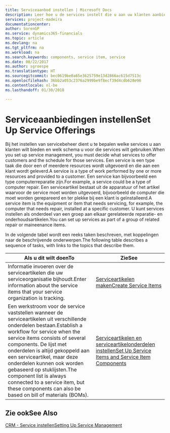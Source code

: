 ```yaml
---
title: Serviceaanbod instellen | Microsoft Docs
description: Leer hoe u de services instelt die u aan uw klanten aanbiedt.
services: project-madeira
documentationcenter: 
author: SorenGP
ms.service: dynamics365-financials
ms.topic: article
ms.devlang: na
ms.tgt_pltfrm: na
ms.workload: na
ms.search.keywords: components, service item, service
ms.date: 08/22/2017
ms.author: sgroespe
ms.translationtype: HT
ms.sourcegitcommit: bec0619be0a65e3625759e13d2866ac615d7513c
ms.openlocfilehash: 36bb2a053c2376a2999be9f8ecf39d4cdb628e96
ms.contentlocale: nl-be
ms.lasthandoff: 01/30/2018

---
```


# <a name="set-up-service-offerings"></a><span data-ttu-id="06606-103">Serviceaanbiedingen instellen</span><span class="sxs-lookup"><span data-stu-id="06606-103">Set Up Service Offerings</span></span>
<span data-ttu-id="06606-104">Bij het instellen van servicebeheer dient u te bepalen welke services u aan klanten wilt bieden en welk schema u voor die services wilt gebruiken.</span><span class="sxs-lookup"><span data-stu-id="06606-104">When you set up service management, you must decide what services to offer customers and the schedule for those services.</span></span> <span data-ttu-id="06606-105">Een service is een type taak die door een of meerdere resources wordt uitgevoerd en die aan een klant wordt geleverd.</span><span class="sxs-lookup"><span data-stu-id="06606-105">A service is a type of work performed by one or more resources and provided to a customer.</span></span> <span data-ttu-id="06606-106">Een service kan bijvoorbeeld een type computerreparatie zijn.</span><span class="sxs-lookup"><span data-stu-id="06606-106">For example, a service could be a type of computer repair.</span></span> <span data-ttu-id="06606-107">Een serviceartikel bestaat uit de apparatuur of het artikel waarvoor de service moet worden uitgevoerd, bijvoorbeeld de computer die moet worden gerepareerd en ter plekke bij een klant is geïnstalleerd.</span><span class="sxs-lookup"><span data-stu-id="06606-107">A service item is the equipment or item that needs servicing, for example, the computer that needs repair, installed at a specific customer.</span></span> <span data-ttu-id="06606-108">U kunt services instellen als onderdeel van een groep aan elkaar gerelateerde reparatie- en onderhoudsartikelen.</span><span class="sxs-lookup"><span data-stu-id="06606-108">You can set up services as part of a group of related repair or maineenance items.</span></span>  
  
<span data-ttu-id="06606-109">In de volgende tabel wordt een reeks taken beschreven, met koppelingen naar de beschrijvende onderwerpen.</span><span class="sxs-lookup"><span data-stu-id="06606-109">The following table describes a sequence of tasks, with links to the topics that describe them.</span></span>  
  
|<span data-ttu-id="06606-110">**Als u dit wilt doen**</span><span class="sxs-lookup"><span data-stu-id="06606-110">**To**</span></span>|<span data-ttu-id="06606-111">**Zie**</span><span class="sxs-lookup"><span data-stu-id="06606-111">**See**</span></span>|  
|------------|-------------|  
|<span data-ttu-id="06606-112">Informatie invoeren over de serviceartikelen die uw serviceorganisatie bijhoudt.</span><span class="sxs-lookup"><span data-stu-id="06606-112">Enter information about the service items that your service organization is tracking.</span></span>|[<span data-ttu-id="06606-113">Serviceartikelen maken</span><span class="sxs-lookup"><span data-stu-id="06606-113">Create Service Items</span></span>](service-how-to-create-service-items.md)|  
|<span data-ttu-id="06606-114">Een werkstroom voor de service vaststellen wanneer de serviceartikelen uit verschillende onderdelen bestaan.</span><span class="sxs-lookup"><span data-stu-id="06606-114">Establish a workflow for service when the service items consists of several components.</span></span> <span data-ttu-id="06606-115">De lijst met onderdelen is altijd gekoppeld aan een serviceartikel, maar deze onderdelen kunnen ook worden gebaseerd op stuklijsten.</span><span class="sxs-lookup"><span data-stu-id="06606-115">The component list is always connected to a service item, but these components can also be based on bill of materials (BOMs).</span></span>|[<span data-ttu-id="06606-116">Serviceartikelen en serviceartikelonderdelen instellen</span><span class="sxs-lookup"><span data-stu-id="06606-116">Set Up Service Items and Service Item Components</span></span>](service-how-setup-service-items.md)|  
  
## <a name="see-also"></a><span data-ttu-id="06606-117">Zie ook</span><span class="sxs-lookup"><span data-stu-id="06606-117">See Also</span></span>  
[<span data-ttu-id="06606-118">CRM - Service instellen</span><span class="sxs-lookup"><span data-stu-id="06606-118">Setting Up Service Management</span></span>](service-setup-service.md)   
